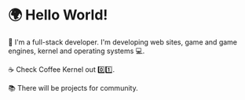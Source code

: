 # 🌍 Hello World!

👋 I'm a full-stack developer. I'm developing web sites, game and game engines, kernel and operating systems 💻.

☕ Check Coffee Kernel out 0️⃣1️⃣. 

📚 There will be projects for community.
